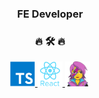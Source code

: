 <div align=center>
  
  ### FE Developer
<!--   
  <a href="https://velog.io/@seoyong-lee" target="_blank"><img src="https://img.shields.io/badge/Velog-20c997?style=flat-square&logo=Vimeo&logoColor=white"/></a>
  <a href="https://bit.ly/3DUC7Ci" target="_blank"><img src="https://img.shields.io/badge/Resume-4381E4?style=flat-square&logo=Notion&logoColor=white"/></a>
  <a href="mailto:sy3783@gmail.com?subject=서용님 반갑습니다!" target="_blank"><img src="https://img.shields.io/badge/Gmail-EA4335?style=flat-square&logo=Gmail&logoColor=white"/></a> -->
<!--   <a href="https://hits.seeyoufarm.com"><img src="https://hits.seeyoufarm.com/api/count/incr/badge.svg?url=https%3A%2F%2Fgithub.com%2Fseoyong-lee&count_bg=%23555555&title_bg=%23555555&icon=&icon_color=%23E7E7E7&title=hits&edge_flat=true"/></a> -->

  ### :fire: 🛠️ :fire:

  <p align="center"> 
    <a href="https://www.typescriptlang.org/" target="_blank"> 
      <img src="https://raw.githubusercontent.com/devicons/devicon/master/icons/typescript/typescript-original.svg" alt="typescript" width="40" height="40"/> 
    </a> 
    <a href="https://reactjs.org/" target="_blank"> 
      <img src="https://raw.githubusercontent.com/devicons/devicon/master/icons/react/react-original-wordmark.svg" alt="react" width="40" height="40"/> 
    </a> 
    <a href="https://emotion.sh/docs/introduction" target="_blank"> 
      <img src="https://raw.githubusercontent.com/emotion-js/emotion/main/emotion.png" alt="emotion-js" width="40" height="40"/> 
    </a>
  </p>  <br/>

  <div align=center>
  </div>
<!--   <div align=center>
    <img src="https://github-readme-stats.vercel.app/api/top-langs/?username=anuraghazra&layout=compact&langs_count=4&card_width=445&title_color=69A6F8&text_color=CAD1D8&border_color=31363C&bg_color=0E1116" />
  </div> -->
  <br/>
</div>
